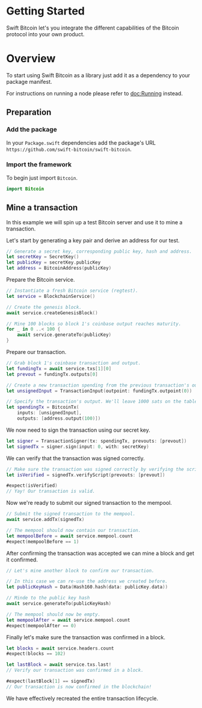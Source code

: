 # Getting Started

Swift Bitcoin let's you integrate the different capabilities of the Bitcoin protocol into your own product.

# Overview

To start using Swift Bitcoin as a library just add it as a dependency to your package manifest.

For instructions on running a node please refer to <doc:Running> instead.

## Preparation

### Add the package

In your `Package.swift` dependencies add the package's URL `https://github.com/swift-bitcoin/swift-bitcoin`.

### Import the framework

To begin just import `Bitcoin`.

```swift
import Bitcoin
```

## Mine a transaction

In this example we will spin up a test Bitcoin server and use it to mine a transaction.

Let's start by generating a key pair and derive an address for our test.

```swift
// Generate a secret key, corresponding public key, hash and address.
let secretKey = SecretKey()
let publicKey = secretKey.publicKey
let address = BitcoinAddress(publicKey)
```

Prepare the Bitcoin service.

```swift
// Instantiate a fresh Bitcoin service (regtest).
let service = BlockchainService()

// Create the genesis block.
await service.createGenesisBlock()

// Mine 100 blocks so block 1's coinbase output reaches maturity.
for _ in 0 ..< 100 {
    await service.generateTo(publicKey)
}
```

Prepare our transaction.

```swift
// Grab block 1's coinbase transaction and output.
let fundingTx = await service.txs[1][0]
let prevout = fundingTx.outputs[0]

// Create a new transaction spending from the previous transaction's outpoint.
let unsignedInput = TransactionInput(outpoint: fundingTx.outpoint(0))

// Specify the transaction's output. We'll leave 1000 sats on the table to tip miners. We'll re-use the origin address for simplicity.
let spendingTx = BitcoinTx(
    inputs: [unsignedInput],
    outputs: [address.output(100)])
```

We now need to sign the transaction using our secret key.

```swift
let signer = TransactionSigner(tx: spendingTx, prevouts: [prevout])
let signedTx = signer.sign(input: 0, with: secretKey)
```

We can verify that the transaction was signed correctly.

```swift
// Make sure the transaction was signed correctly by verifying the scripts.
let isVerified = signedTx.verifyScript(prevouts: [prevout])

#expect(isVerified)
// Yay! Our transaction is valid.
```

Now we're ready to submit our signed transaction to the mempool.

```swift
// Submit the signed transaction to the mempool.
await service.addTx(signedTx)

// The mempool should now contain our transaction.
let mempoolBefore = await service.mempool.count
#expect(mempoolBefore == 1)
```

After confirming the transaction was accepted we can mine a block and get it confirmed.

```swift
// Let's mine another block to confirm our transaction.

// In this case we can re-use the address we created before.
let publicKeyHash = Data(Hash160.hash(data: publicKey.data))

// Minde to the public key hash
await service.generateTo(publicKeyHash)

// The mempool should now be empty.
let mempoolAfter = await service.mempool.count
#expect(mempoolAfter == 0)
```

Finally let's make sure the transaction was confirmed in a block.

```swift
let blocks = await service.headers.count
#expect(blocks == 102)

let lastBlock = await service.txs.last!
// Verify our transaction was confirmed in a block.

#expect(lastBlock[1] == signedTx)
// Our transaction is now confirmed in the blockchain!
```

We have effectively recreated the entire transaction lifecycle.
